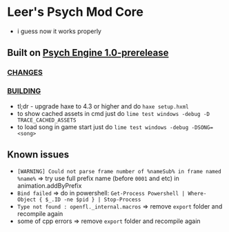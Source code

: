 # Leer's Psych Mod Core
- i guess now it works properly

## Built on [Psych Engine 1.0-prerelease](https://github.com/ShadowMario/FNF-PsychEngine/tree/1f15374)
### [CHANGES](setup/changes.md)
### [BUILDING](setup/building.md)
- tl;dr - upgrade haxe to 4.3 or higher and do `haxe setup.hxml`
- to show cached assets in cmd just do `lime test windows -debug -D TRACE_CACHED_ASSETS`
- to load song in game start just do `lime test windows -debug -DSONG=<song>`

## Known issues
- `[WARNING] Could not parse frame number of %nameSub% in frame named %name%` => try use full prefix name (before `0001` and etc) in animation.addByPrefix
- `Bind failed` => do in powershell: `Get-Process Powershell | Where-Object { $_.ID -ne $pid } | Stop-Process`
- `Type not found : openfl._internal.macros` => remove `export` folder and recompile again
- some of cpp errors => remove `export` folder and recompile again
